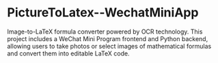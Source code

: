 # PictureToLatex--WechatMiniApp
Image-to-LaTeX formula converter powered by OCR technology. This project includes a WeChat Mini Program frontend and Python backend, allowing users to take photos or select images of mathematical formulas and convert them into editable LaTeX code.
